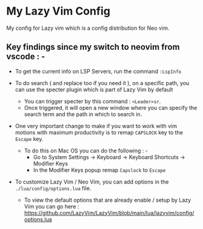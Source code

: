 # My Lazy Vim Config 

My config for Lazy vim which is a config distribution for Neo vim.

## Key findings since my switch to neovim from vscode : -

- To get the current info on LSP Servers, run the command `:LspInfo`

- To do search ( and replace too if you need it ), on a specific path, you can use the specter plugin which is part of Lazy Vim by default
  - You can trigger specter by this command : `<Leader>sr`.
  - Once triggered, it will open a new window where you can specify the search term and the path in which to search in.

- One very important change to make if you want to work with vim motions with maximum productivity is to remap `CAPSLOCK` key to the `Escape` key.
  - To do this on Mac OS you can do the following : -
    - Go to System Settings -> Keyboard -> Keyboard Shortcuts -> Modifier Keys
    - In the Modifier Keys popup remap `Capslock` to `Escape`

- To customize Lazy Vim / Neo Vim, you can add options in the `./lua/config/options.lua` file.
  - To view the default options that are already enable / setup by Lazy Vim you can go here : https://github.com/LazyVim/LazyVim/blob/main/lua/lazyvim/config/options.lua


